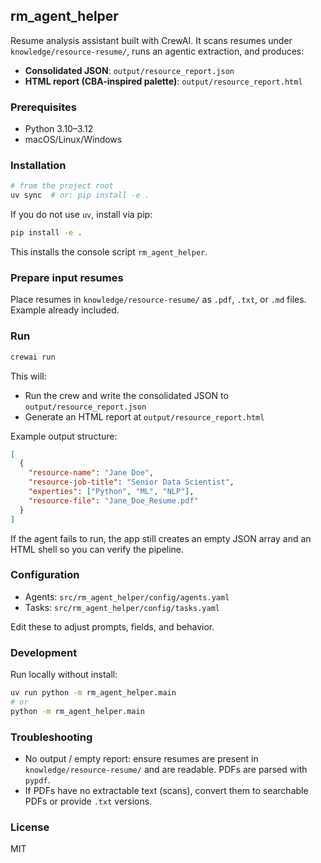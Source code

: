 ## rm_agent_helper

Resume analysis assistant built with CrewAI. It scans resumes under `knowledge/resource-resume/`, runs an agentic extraction, and produces:

- **Consolidated JSON**: `output/resource_report.json`
- **HTML report (CBA-inspired palette)**: `output/resource_report.html`

### Prerequisites

- Python 3.10–3.12
- macOS/Linux/Windows

### Installation

```bash
# from the project root
uv sync  # or: pip install -e .
```

If you do not use `uv`, install via pip:

```bash
pip install -e .
```

This installs the console script `rm_agent_helper`.

### Prepare input resumes

Place resumes in `knowledge/resource-resume/` as `.pdf`, `.txt`, or `.md` files. Example already included.

### Run

```bash
crewai run
```

This will:

- Run the crew and write the consolidated JSON to `output/resource_report.json`
- Generate an HTML report at `output/resource_report.html`

Example output structure:

```json
[
  {
    "resource-name": "Jane Doe",
    "resource-job-title": "Senior Data Scientist",
    "experties": ["Python", "ML", "NLP"],
    "resource-file": "Jane_Doe_Resume.pdf"
  }
]
```

If the agent fails to run, the app still creates an empty JSON array and an HTML shell so you can verify the pipeline.

### Configuration

- Agents: `src/rm_agent_helper/config/agents.yaml`
- Tasks: `src/rm_agent_helper/config/tasks.yaml`

Edit these to adjust prompts, fields, and behavior.

### Development

Run locally without install:

```bash
uv run python -m rm_agent_helper.main
# or
python -m rm_agent_helper.main
```

### Troubleshooting

- No output / empty report: ensure resumes are present in `knowledge/resource-resume/` and are readable. PDFs are parsed with `pypdf`.
- If PDFs have no extractable text (scans), convert them to searchable PDFs or provide `.txt` versions.

### License

MIT

